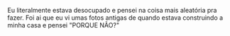 Eu literalmente estava desocupado e pensei na coisa mais aleatória pra fazer. Foi ai que eu vi umas fotos antigas de quando estava construindo a minha casa e pensei "PORQUE NÃO?"
